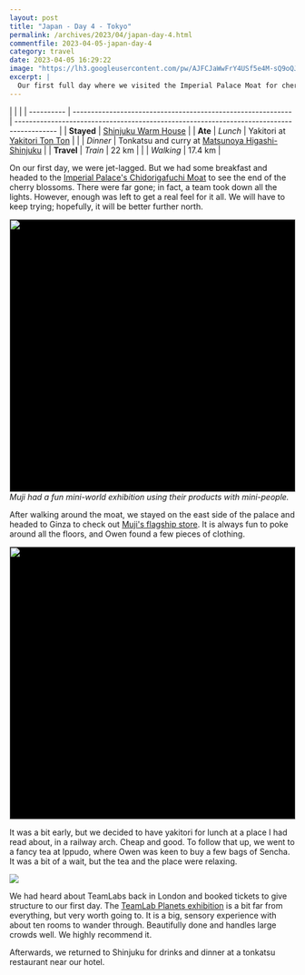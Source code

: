```yaml
---
layout: post
title: "Japan - Day 4 - Tokyo"
permalink: /archives/2023/04/japan-day-4.html
commentfile: 2023-04-05-japan-day-4
category: travel
date: 2023-04-05 16:29:22
image: "https://lh3.googleusercontent.com/pw/AJFCJaWwFrY4USf5e4M-sQ9oQJ_Gxr8jPdq7i6iKUG-UuzQefu45D-Dt7gVkMFmV6_UIe9NgTU3knaJM_bogSizheZApjpbmbXRTTwzWycSxOnD2EQngdTMx=w1920-h1080"
excerpt: |
  Our first full day where we visited the Imperial Palace Moat for cherry blossoms, shopped in Ginza at Muji, and then saw the TeamLab Planets exhibition.
---
```


|            |                                                              |
| ---------- | ------------------------------------------------------------ | ----------------------------------------------------------------------------------------- |
| **Stayed** | [Shinjuku Warm House](https://goo.gl/maps/x7HtrFioxFaYJSAt6) |
| **Ate**    | _Lunch_                                                      | Yakitori at [Yakitori Ton Ton](https://goo.gl/maps/7joK5KFF5yJQj1zd7)                     |
|            | _Dinner_                                                     | Tonkatsu and curry at [Matsunoya Higashi-Shinjuku](https://goo.gl/maps/F5fgSXReprT4vXN66) |
| **Travel** | _Train_                                                      | 22 km                                                                                     |
|            | _Walking_                                                    | 17.4 km                                                                                   |

On our first day, we were jet-lagged. But we had some breakfast and headed to the [Imperial Palace's Chidorigafuchi Moat](https://goo.gl/maps/hs9TLZ818E7rqk7C8) to see the end of the cherry blossoms. There were far gone; in fact, a team took down all the lights. However, enough was left to get a real feel for it all. We will have to keep trying; hopefully, it will be better further north.

<div style="width:100%;height:480px;background-color:black;text-align:center;">
  <a href="https://lh3.googleusercontent.com/J0tlT0IlufYODSEYITDVNbaBlggkiNv1XhBHrvs8gJZyaEcVE5KXfkWOzUougf4UuViRAPYYZR7Q-bV35ZFSmlXv8OS4uf6GjgyEX4iY1klgYa6OlX_9XkaMMqhT3FU1X_2VYRX_83o=w1920-h1080" target="_blank">
    <img style="height:100%;border:0;" src="https://lh3.googleusercontent.com/J0tlT0IlufYODSEYITDVNbaBlggkiNv1XhBHrvs8gJZyaEcVE5KXfkWOzUougf4UuViRAPYYZR7Q-bV35ZFSmlXv8OS4uf6GjgyEX4iY1klgYa6OlX_9XkaMMqhT3FU1X_2VYRX_83o=h480" />
  </a>
</div>
<figcaption><em>Muji had a fun mini-world exhibition using their products with mini-people.</em></figcaption>

After walking around the moat, we stayed on the east side of the palace and headed to Ginza to check out [Muji's flagship store](https://goo.gl/maps/1UqkkaySkgbaRHrr8). It is always fun to poke around all the floors, and Owen found a few pieces of clothing.

<div style="width:100%;height:480px;background-color:black;text-align:center;">
  <a href="https://lh3.googleusercontent.com/HmTr3cwhzmoetRfwBU73bLeChTSt_RP4iTRt3cztXPYp5Fpuit_0myuNFlMlQtkuCo5E2J1INweDMoTsLFGgu8dTle-PIZbwmHdqCkrBf0Q18H--SOCDOveLOhvU9LJAHJIJa9avpFM=w1920-h1080" target="_blank">
    <img style="height:100%;border:0;" src="https://lh3.googleusercontent.com/HmTr3cwhzmoetRfwBU73bLeChTSt_RP4iTRt3cztXPYp5Fpuit_0myuNFlMlQtkuCo5E2J1INweDMoTsLFGgu8dTle-PIZbwmHdqCkrBf0Q18H--SOCDOveLOhvU9LJAHJIJa9avpFM=h480" />
  </a>
</div>

It was a bit early, but we decided to have yakitori for lunch at a place I had read about, in a railway arch. Cheap and good. To follow that up, we went to a fancy tea at Ippudo, where Owen was keen to buy a few bags of Sencha. It was a bit of a wait, but the tea and the place were relaxing.

  <a href="https://lh3.googleusercontent.com/xwxSaEFGRszvduhm5i14zgJa45POLFtf2b28TcC72NhvXIeXZ11AnEcGeBOyQePuDgi2ECHGjEg4lGYTFVzsmUsXJ7cwYcG0P-0aIL__a1e2_rwC9fTWMwW8vqmKMelj2vmnvIb6R2Q=w1920-h1080" target="_blank">
    <img  src="https://lh3.googleusercontent.com/xwxSaEFGRszvduhm5i14zgJa45POLFtf2b28TcC72NhvXIeXZ11AnEcGeBOyQePuDgi2ECHGjEg4lGYTFVzsmUsXJ7cwYcG0P-0aIL__a1e2_rwC9fTWMwW8vqmKMelj2vmnvIb6R2Q=h480" />
  </a>

We had heard about TeamLabs back in London and booked tickets to give structure to our first day. The [TeamLab Planets exhibition](https://goo.gl/maps/iym2T5gZfed8YWdf9) is a bit far from everything, but very worth going to. It is a big, sensory experience with about ten rooms to wander through. Beautifully done and handles large crowds well. We highly recommend it.

Afterwards, we returned to Shinjuku for drinks and dinner at a tonkatsu restaurant near our hotel.
